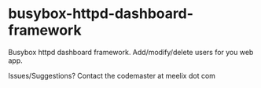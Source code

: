 # busybox-httpd-dashboard-framework
Busybox httpd dashboard framework. Add/modify/delete users for you web app.

Issues/Suggestions? Contact the codemaster at meelix dot com
